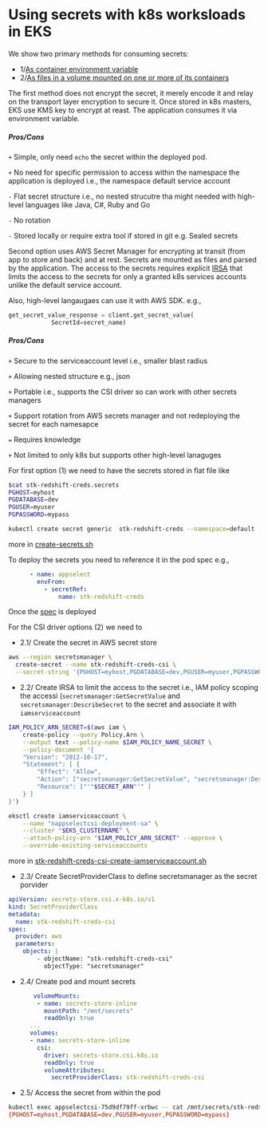 # Using secrets with k8s worksloads in EKS

We show two primary methods for consuming secrets: 
* 1/[As container environment variable](https://kubernetes.io/docs/concepts/configuration/secret/#using-secrets-as-environment-variables)
* 2/[As files in a volume mounted on one or more of its containers](https://kubernetes.io/docs/concepts/configuration/secret/#using-secrets-as-files-from-a-pod)

The first method does not encrypt the secret, it merely encode it and relay on the transport layer encryption to secure it. Once stored in k8s masters, EKS use KMS key to encrypt at reast. The application consumes it via environment variable. 

##### Pros/Cons 
`+` Simple, only need `echo` the secret within the deployed pod.

`+` No need for specific permission to access within the namespace the application is deployed i.e., the namespace default service account

`-` Flat secret structure i.e., no nested strucutre tha might needed with high-level languages like Java, C#, Ruby and Go

`-` No rotation 

`-` Stored locally or require extra tool if stored in git e.g. Sealed secrets


Second option uses AWS Secret Manager for encrypting at transit (from app to store and back) and at rest. Secrets are mounted as files and parsed by the application. The access to the secrets requires explicit [IRSA](https://docs.aws.amazon.com/emr/latest/EMR-on-EKS-DevelopmentGuide/setting-up-enable-IAM.html) that limits the access to the secrets for only a granted k8s services accounts unlike the default service account. 

Also, high-level langaugaes can use it with AWS SDK. e.g.,

```python
get_secret_value_response = client.get_secret_value(
            SecretId=secret_name)
```

##### Pros/Cons 
`+` Secure to the serviceaccount level i.e., smaller blast radius

`+` Allowing nested structure e.g., json

`+` Portable i.e., supports the CSI driver so can work with other secrets managers

`+` Support rotation from AWS secrets manager and not redeploying the secret for each namesapce

`=` Requires knowledge 

`+` Not limited to only k8s but supports other high-level lanaguges


For first option (1) we need to have the secrets stored in flat file like

```bash
$cat stk-redshift-creds.secrets
PGHOST=myhost
PGDATABASE=dev
PGUSER=myuser
PGPASSWORD=mypass
```

```bash
kubectl create secret generic  stk-redshift-creds --namespace=default --from-env-file=stk-redshift-creds.secrets
```
more in [create-secrets.sh](./create-secrets.sh)

To deploy the secrets you need to reference it in the pod spec e.g.,

```yaml
      - name: appselect
        envFrom:
          - secretRef:
              name: stk-redshift-creds
```
Once the [spec](./select.yaml) is deployed

For the CSI driver options (2) we need to 

* 2.1/ Create the secret in AWS secret store

```bash
aws --region secretsmanager \
  create-secret --name stk-redshift-creds-csi \
  --secret-string '{PGHOST=myhost,PGDATABASE=dev,PGUSER=myuser,PGPASSWORD=mypass}'
```

* 2.2/ Create IRSA to limit the access to the secret i.e., IAM policy scoping the accessi (`secretsmanager:GetSecretValue` and `secretsmanager:DescribeSecret` to the secret and associate it with `iamserviceaccount`

```bash
IAM_POLICY_ARN_SECRET=$(aws iam \
	create-policy --query Policy.Arn \
    --output text --policy-name $IAM_POLICY_NAME_SECRET \
    --policy-document '{
    "Version": "2012-10-17",
    "Statement": [ {
        "Effect": "Allow",
        "Action": ["secretsmanager:GetSecretValue", "secretsmanager:DescribeSecret"],
        "Resource": ["'"$SECRET_ARN"'" ]
    } ]
}')
``` 

```bash
eksctl create iamserviceaccount \
    --name "nappselectcsi-deployment-sa" \
    --cluster "$EKS_CLUSTERNAME" \
    --attach-policy-arn "$IAM_POLICY_ARN_SECRET" --approve \
    --override-existing-serviceaccounts
```

more in [stk-redshift-creds-csi-create-iamserviceaccount.sh](./stk-redshift-creds-csi-create-iamserviceaccount.sh)

* 2.3/ Create SecretProviderClass to define secretsmanager as the secret porvider

```yaml
apiVersion: secrets-store.csi.x-k8s.io/v1
kind: SecretProviderClass
metadata:
  name: stk-redshift-creds-csi
spec:
  provider: aws
  parameters:
    objects: |
        - objectName: "stk-redshift-creds-csi"
          objectType: "secretsmanager"
```

* 2.4/ Create pod and mount secrets

```yaml
       volumeMounts:
        - name: secrets-store-inline
          mountPath: "/mnt/secrets"
          readOnly: true
      ...
      volumes:
      - name: secrets-store-inline
        csi:
          driver: secrets-store.csi.k8s.io
          readOnly: true
          volumeAttributes:
            secretProviderClass: stk-redshift-creds-csi
```

* 2.5/ Access the secret from within the pod

```bash
kubectl exec appselectcsi-75d9df79ff-xrbwc -- cat /mnt/secrets/stk-redshift-creds-csi
{PGHOST=myhost,PGDATABASE=dev,PGUSER=myuser,PGPASSWORD=mypass}
```
